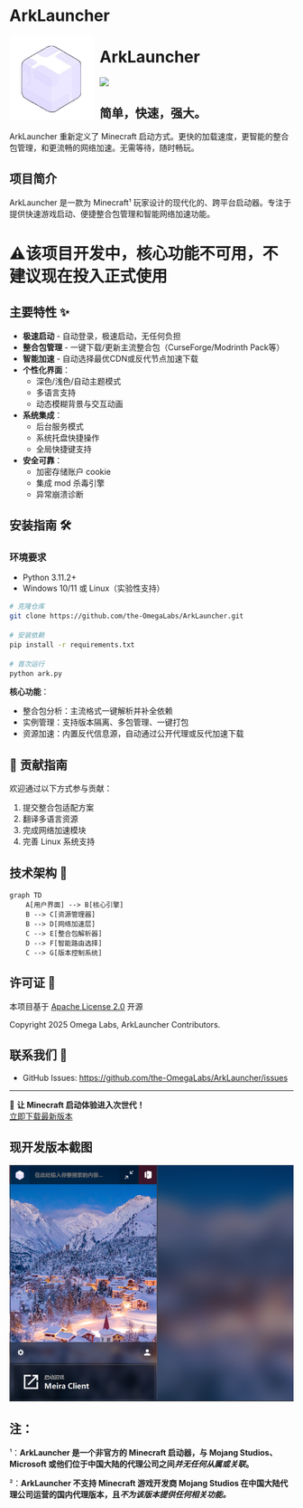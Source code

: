 # ArkLauncher 

<img align="left" width="150" height="150" align="left" style="float: left; margin: 0 10px 0 0;" src="src/icon/main.png"> <h1><b>ArkLauncher</b></h1>
<img align="left" src="https://img.shields.io/badge/Made%20with-Python-white?style=for-the-badge&logo=python&logoColor=white"> 
<br>
<h2>简单，快速，强大。</h2>

ArkLauncher 重新定义了 Minecraft 启动方式。更快的加载速度，更智能的整合包管理，和更流畅的网络加速。无需等待，随时畅玩。

## 项目简介
ArkLauncher 是一款为 Minecraft¹ 玩家设计的现代化的、跨平台启动器。专注于提供快速游戏启动、便捷整合包管理和智能网络加速功能。

# ⚠️该项目开发中，核心功能不可用，不建议现在投入正式使用

## 主要特性 ✨
- **极速启动** - 自动登录，极速启动，无任何负担
- **整合包管理** - 一键下载/更新主流整合包（CurseForge/Modrinth Pack等）
- **智能加速** - 自动选择最优CDN或反代节点加速下载
- **个性化界面**：
  - 深色/浅色/自动主题模式
  - 多语言支持
  - 动态模糊背景与交互动画
- **系统集成**：
  - 后台服务模式
  - 系统托盘快捷操作
  - 全局快捷键支持
- **安全可靠**：
  - 加密存储账户 cookie
  - 集成 mod 杀毒引擎
  - 异常崩溃诊断

## 安装指南 🛠️
### 环境要求
- Python 3.11.2+
- Windows 10/11 或 Linux（实验性支持）

```bash
# 克隆仓库
git clone https://github.com/the-OmegaLabs/ArkLauncher.git

# 安装依赖
pip install -r requirements.txt

# 首次运行
python ark.py
```

**核心功能**：
   - 整合包分析：主流格式一键解析并补全依赖
   - 实例管理：支持版本隔离、多包管理、一键打包
   - 资源加速：内置反代信息源，自动通过公开代理或反代加速下载


## 🤝 贡献指南 
欢迎通过以下方式参与贡献：
1. 提交整合包适配方案
2. 翻译多语言资源
3. 完成网络加速模块
4. 完善 Linux 系统支持


## 技术架构 🧠
```mermaid
graph TD
    A[用户界面] --> B[核心引擎]
    B --> C[资源管理器]
    B --> D[网络加速层]
    C --> E[整合包解析器]
    D --> F[智能路由选择]
    C --> G[版本控制系统]
```

## 许可证 📜
本项目基于 [Apache License 2.0](https://www.apache.org/licenses/LICENSE-2.0.html) 开源

Copyright 2025 Omega Labs, ArkLauncher Contributors.

## 联系我们 📮
- GitHub Issues: https://github.com/the-OmegaLabs/ArkLauncher/issues
---

🚀 **让 Minecraft 启动体验进入次世代！**  
[立即下载最新版本](https://github.com/the-OmegaLabs/ArkLauncher/releases)  

## 现开发版本截图
![演示截图](preview/preview-cn-dark.png)

## 注：
¹：**ArkLauncher 是一个非官方的 Minecraft 启动器，与 Mojang Studios、Microsoft 或他们位于中国大陆的代理公司之间*并无任何从属或关联*。**

²：**ArkLauncher 不支持 Minecraft 游戏开发商 Mojang Studios 在中国大陆代理公司运营的国内代理版本，且*不为该版本提供任何相关功能。***
